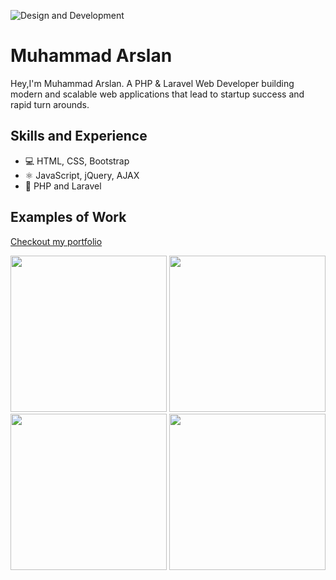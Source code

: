 ![Design and Development](https://i.ibb.co/mBzZHfN/Whats-App-Image-2023-07-29-at-1-03-59-PM.jpg)

# Muhammad Arslan
Hey,I'm Muhammad Arslan. A PHP & Laravel Web Developer building modern and scalable web applications that lead to startup success and rapid turn arounds.

## Skills and Experience
* 💻 HTML, CSS, Bootstrap
* ⚛ JavaScript, jQuery, AJAX
* 📱 PHP and Laravel

## Examples of Work

[Checkout my portfolio](https://arslanstack.github.io)

<p float="left">
  <img src="https://i.ibb.co/pxCvT7Y/helix.jpg" width="250" > 
  <img src="https://i.ibb.co/sK0c6Nv/mockup1.jpg" width="250" >
  <img src="https://i.ibb.co/2tNPBzC/mockup2.jpg" width="250" >
  <img src="https://i.ibb.co/wQVzS53/gym.jpg" width="250" >
</p>

